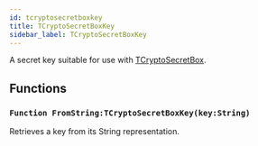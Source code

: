 ```yaml
---
id: tcryptosecretboxkey
title: TCryptoSecretBoxKey
sidebar_label: TCryptoSecretBoxKey
---
```


A secret key suitable for use with [TCryptoSecretBox](../../../brl/brl.crypto/tcryptosecretbox).


## Functions

### `Function FromString:TCryptoSecretBoxKey(key:String)`

Retrieves a key from its String representation.

<br/>

